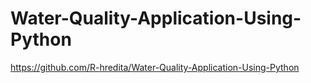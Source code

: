 # Water-Quality-Application-Using-Python
https://github.com/R-hredita/Water-Quality-Application-Using-Python
